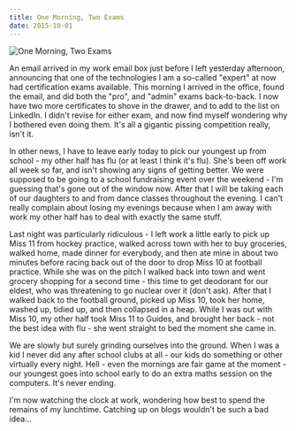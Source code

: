 ```yaml
---
title: One Morning, Two Exams
date: 2015-10-01
---
```


![One Morning, Two Exams](https://source.unsplash.com/DWyRC2juMgs/1600x900)

An email arrived in my work email box just before I left yesterday afternoon, announcing that one of the technologies I am a so-called "expert" at now had certification exams available. This morning I arrived in the office, found the email, and did both the "pro", and "admin" exams back-to-back. I now have two more certificates to shove in the drawer, and to add to the list on LinkedIn. I didn't revise for either exam, and now find myself wondering why I bothered even doing them. It's all a gigantic pissing competition really, isn't it.

In other news, I have to leave early today to pick our youngest up from school - my other half has flu (or at least I think it's flu). She's been off work all week so far, and isn't showing any signs of getting better. We were supposed to be going to a school fundraising event over the weekend - I'm guessing that's gone out of the window now. After that I will be taking each of our daughters to and from dance classes throughout the evening. I can't really complain about losing my evenings because when I am away with work my other half has to deal with exactly the same stuff.

Last night was particularly ridiculous - I left work a little early to pick up Miss 11 from hockey practice, walked across town with her to buy groceries, walked home, made dinner for everybody, and then ate mine in about two minutes before racing back out of the door to drop Miss 10 at football practice. While she was on the pitch I walked back into town and went grocery shopping for a second time - this time to get deodorant for our eldest, who was threatening to go nuclear over it (don't ask). After that I walked back to the football ground, picked up Miss 10, took her home, washed up, tidied up, and then collapsed in a heap. While I was out with Miss 10, my other half took Miss 11 to Guides, and brought her back - not the best idea with flu - she went straight to bed the moment she came in.

We are slowly but surely grinding ourselves into the ground. When I was a kid I never did any after school clubs at all - our kids do something or other virtually every night. Hell - even the mornings are fair game at the moment - our youngest goes into school early to do an extra maths session on the computers. It's never ending.

I'm now watching the clock at work, wondering how best to spend the remains of my lunchtime. Catching up on blogs wouldn't be such a bad idea...